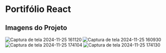 # Portifólio React 
## Imagens do Projeto
![Captura de tela 2024-11-25 161120](https://github.com/user-attachments/assets/d3814e32-e0cf-42e9-952d-a10f881cbf17)
![Captura de tela 2024-11-25 160930](https://github.com/user-attachments/assets/66637b05-b79c-4d8e-be36-b49b273f0b73)
![Captura de tela 2024-11-25 174104](https://github.com/user-attachments/assets/f5984264-5496-4a71-8f82-7593576a9fb6)
![Captura de tela 2024-11-25 174130](https://github.com/user-attachments/assets/b71eaecf-2561-4375-a590-3ee925ec9050)
